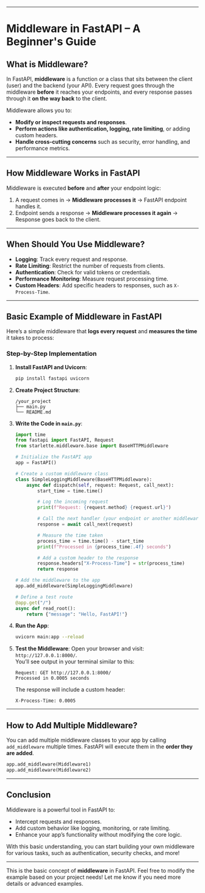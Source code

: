 

---

# **Middleware in FastAPI – A Beginner's Guide**

## **What is Middleware?**

In FastAPI, **middleware** is a function or a class that sits between the client (user) and the backend (your API). Every request goes through the middleware **before** it reaches your endpoints, and every response passes through it **on the way back** to the client.

Middleware allows you to:
- **Modify or inspect requests and responses**.
- **Perform actions like authentication, logging, rate limiting**, or adding custom headers.
- **Handle cross-cutting concerns** such as security, error handling, and performance metrics.

---

## **How Middleware Works in FastAPI**

Middleware is executed **before** and **after** your endpoint logic:
1. A request comes in → **Middleware processes it** → FastAPI endpoint handles it.
2. Endpoint sends a response → **Middleware processes it again** → Response goes back to the client.

---

## **When Should You Use Middleware?**

- **Logging**: Track every request and response.
- **Rate Limiting**: Restrict the number of requests from clients.
- **Authentication**: Check for valid tokens or credentials.
- **Performance Monitoring**: Measure request processing time.
- **Custom Headers**: Add specific headers to responses, such as `X-Process-Time`.

---

## **Basic Example of Middleware in FastAPI**

Here’s a simple middleware that **logs every request** and **measures the time** it takes to process:

### **Step-by-Step Implementation**

1. **Install FastAPI and Uvicorn**:
   ```bash
   pip install fastapi uvicorn
   ```

2. **Create Project Structure**:
   ```
   /your_project
   ├── main.py
   └── README.md
   ```

3. **Write the Code in `main.py`**:
   ```python
   import time
   from fastapi import FastAPI, Request
   from starlette.middleware.base import BaseHTTPMiddleware

   # Initialize the FastAPI app
   app = FastAPI()

   # Create a custom middleware class
   class SimpleLoggingMiddleware(BaseHTTPMiddleware):
       async def dispatch(self, request: Request, call_next):
           start_time = time.time()

           # Log the incoming request
           print(f"Request: {request.method} {request.url}")

           # Call the next handler (your endpoint or another middleware)
           response = await call_next(request)

           # Measure the time taken
           process_time = time.time() - start_time
           print(f"Processed in {process_time:.4f} seconds")

           # Add a custom header to the response
           response.headers["X-Process-Time"] = str(process_time)
           return response

   # Add the middleware to the app
   app.add_middleware(SimpleLoggingMiddleware)

   # Define a test route
   @app.get("/")
   async def read_root():
       return {"message": "Hello, FastAPI!"}
   ```

4. **Run the App**:
   ```bash
   uvicorn main:app --reload
   ```

5. **Test the Middleware**:
   Open your browser and visit: `http://127.0.0.1:8000/`.  
   You’ll see output in your terminal similar to this:

   ```
   Request: GET http://127.0.0.1:8000/
   Processed in 0.0005 seconds
   ```

   The response will include a custom header:

   ```
   X-Process-Time: 0.0005
   ```

---

## **How to Add Multiple Middleware?**

You can add multiple middleware classes to your app by calling `add_middleware` multiple times. FastAPI will execute them in the **order they are added**.

```python
app.add_middleware(Middleware1)
app.add_middleware(Middleware2)
```

---

## **Conclusion**

Middleware is a powerful tool in FastAPI to:
- Intercept requests and responses.
- Add custom behavior like logging, monitoring, or rate limiting.
- Enhance your app’s functionality without modifying the core logic.

With this basic understanding, you can start building your own middleware for various tasks, such as authentication, security checks, and more!

---

This is the basic concept of **middleware** in FastAPI. Feel free to modify the example based on your project needs! Let me know if you need more details or advanced examples.